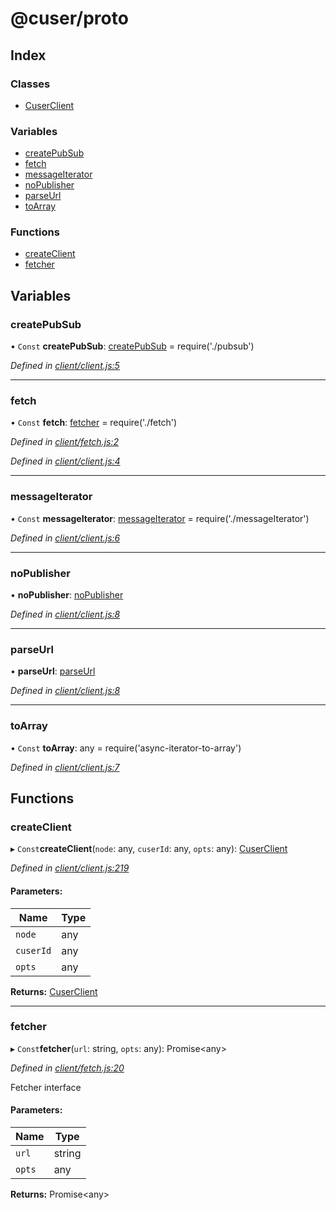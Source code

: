 # @cuser/proto

## Index

### Classes

* [CuserClient](classes/cuserclient.md)

### Variables

* [createPubSub](globals.md#createpubsub)
* [fetch](globals.md#fetch)
* [messageIterator](globals.md#messageiterator)
* [noPublisher](globals.md#nopublisher)
* [parseUrl](globals.md#parseurl)
* [toArray](globals.md#toarray)

### Functions

* [createClient](globals.md#createclient)
* [fetcher](globals.md#fetcher)

## Variables

### createPubSub

• `Const` **createPubSub**: [createPubSub](globals.md#createpubsub) = require('./pubsub')

*Defined in [client/client.js:5](https://github.com/rubeniskov/cuser/blob/4a98396/packages/client/client.js#L5)*

___

### fetch

• `Const` **fetch**: [fetcher](globals.md#fetcher) = require('./fetch')

*Defined in [client/fetch.js:2](https://github.com/rubeniskov/cuser/blob/4a98396/packages/client/fetch.js#L2)*

*Defined in [client/client.js:4](https://github.com/rubeniskov/cuser/blob/4a98396/packages/client/client.js#L4)*

___

### messageIterator

• `Const` **messageIterator**: [messageIterator](globals.md#messageiterator) = require('./messageIterator')

*Defined in [client/client.js:6](https://github.com/rubeniskov/cuser/blob/4a98396/packages/client/client.js#L6)*

___

### noPublisher

•  **noPublisher**: [noPublisher](globals.md#nopublisher)

*Defined in [client/client.js:8](https://github.com/rubeniskov/cuser/blob/4a98396/packages/client/client.js#L8)*

___

### parseUrl

•  **parseUrl**: [parseUrl](globals.md#parseurl)

*Defined in [client/client.js:8](https://github.com/rubeniskov/cuser/blob/4a98396/packages/client/client.js#L8)*

___

### toArray

• `Const` **toArray**: any = require('async-iterator-to-array')

*Defined in [client/client.js:7](https://github.com/rubeniskov/cuser/blob/4a98396/packages/client/client.js#L7)*

## Functions

### createClient

▸ `Const`**createClient**(`node`: any, `cuserId`: any, `opts`: any): [CuserClient](classes/cuserclient.md)

*Defined in [client/client.js:219](https://github.com/rubeniskov/cuser/blob/4a98396/packages/client/client.js#L219)*

#### Parameters:

Name | Type |
------ | ------ |
`node` | any |
`cuserId` | any |
`opts` | any |

**Returns:** [CuserClient](classes/cuserclient.md)

___

### fetcher

▸ `Const`**fetcher**(`url`: string, `opts`: any): Promise\<any>

*Defined in [client/fetch.js:20](https://github.com/rubeniskov/cuser/blob/4a98396/packages/client/fetch.js#L20)*

Fetcher interface

#### Parameters:

Name | Type |
------ | ------ |
`url` | string |
`opts` | any |

**Returns:** Promise\<any>

